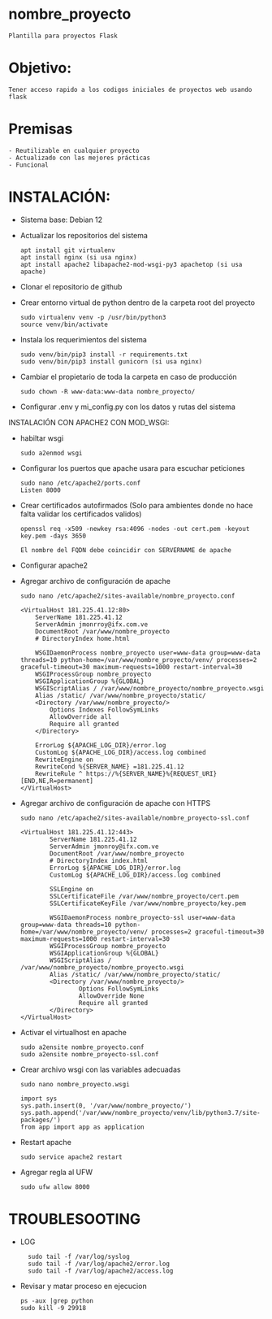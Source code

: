 # nombre_proyecto
    Plantilla para proyectos Flask

# Objetivo:
    Tener acceso rapido a los codigos iniciales de proyectos web usando flask

# Premisas
    - Reutilizable en cualquier proyecto
    - Actualizado con las mejores prácticas
    - Funcional

# INSTALACIÓN:
- Sistema base: Debian 12
- Actualizar los repositorios del sistema

      apt install git virtualenv
      apt install nginx (si usa nginx)
      apt install apache2 libapache2-mod-wsgi-py3 apachetop (si usa apache)

- Clonar el repositorio de github
- Crear entorno virtual de python dentro de la carpeta root del proyecto

      sudo virtualenv venv -p /usr/bin/python3
      source venv/bin/activate

- Instala los requerimientos del sistema

      sudo venv/bin/pip3 install -r requirements.txt
      sudo venv/bin/pip3 install gunicorn (si usa nginx)

- Cambiar el propietario de toda la carpeta en caso de producción

      sudo chown -R www-data:www-data nombre_proyecto/

- Configurar .env y mi_config.py con los datos y rutas del sistema


INSTALACIÓN CON APACHE2 CON MOD_WSGI:

- habiltar wsgi

      sudo a2enmod wsgi

- Configurar los puertos que apache usara para escuchar peticiones

      sudo nano /etc/apache2/ports.conf
      Listen 8000

- Crear certificados autofirmados (Solo para ambientes donde no hace falta validar los certificados validos)

      openssl req -x509 -newkey rsa:4096 -nodes -out cert.pem -keyout key.pem -days 3650

      El nombre del FQDN debe coincidir con SERVERNAME de apache

- Configurar apache2
- Agregar archivo de configuración de apache
 
      sudo nano /etc/apache2/sites-available/nombre_proyecto.conf

      <VirtualHost 181.225.41.12:80>
          ServerName 181.225.41.12
          ServerAdmin jmonrroy@ifx.com.ve
          DocumentRoot /var/www/nombre_proyecto
          # DirectoryIndex home.html

          WSGIDaemonProcess nombre_proyecto user=www-data group=www-data threads=10 python-home=/var/www/nombre_proyecto/venv/ processes=2 graceful-timeout=30 maximum-requests=1000 restart-interval=30
          WSGIProcessGroup nombre_proyecto
          WSGIApplicationGroup %{GLOBAL}
          WSGIScriptAlias / /var/www/nombre_proyecto/nombre_proyecto.wsgi
          Alias /static/ /var/www/nombre_proyecto/static/
          <Directory /var/www/nombre_proyecto/>
              Options Indexes FollowSymLinks
              AllowOverride all
              Require all granted
          </Directory>

          ErrorLog ${APACHE_LOG_DIR}/error.log
          CustomLog ${APACHE_LOG_DIR}/access.log combined
          RewriteEngine on
          RewriteCond %{SERVER_NAME} =181.225.41.12
          RewriteRule ^ https://%{SERVER_NAME}%{REQUEST_URI} [END,NE,R=permanent]
      </VirtualHost>


- Agregar archivo de configuración de apache con HTTPS

      sudo nano /etc/apache2/sites-available/nombre_proyecto-ssl.conf

      <VirtualHost 181.225.41.12:443>
              ServerName 181.225.41.12
              ServerAdmin jmonroy@ifx.com.ve
              DocumentRoot /var/www/nombre_proyecto
              # DirectoryIndex index.html
              ErrorLog ${APACHE_LOG_DIR}/error.log
              CustomLog ${APACHE_LOG_DIR}/access.log combined

              SSLEngine on
              SSLCertificateFile /var/www/nombre_proyecto/cert.pem
              SSLCertificateKeyFile /var/www/nombre_proyecto/key.pem

              WSGIDaemonProcess nombre_proyecto-ssl user=www-data group=www-data threads=10 python-home=/var/www/nombre_proyecto/venv/ processes=2 graceful-timeout=30 maximum-requests=1000 restart-interval=30
              WSGIProcessGroup nombre_proyecto
              WSGIApplicationGroup %{GLOBAL}
              WSGIScriptAlias / /var/www/nombre_proyecto/nombre_proyecto.wsgi
              Alias /static/ /var/www/nombre_proyecto/static/
              <Directory /var/www/nombre_proyecto/>
                      Options FollowSymLinks
                      AllowOverride None
                      Require all granted
              </Directory>
      </VirtualHost>

- Activar el virtualhost en apache

      sudo a2ensite nombre_proyecto.conf
      sudo a2ensite nombre_proyecto-ssl.conf
 

- Crear archivo wsgi con las variables adecuadas
      
      sudo nano nombre_proyecto.wsgi

      import sys
      sys.path.insert(0, '/var/www/nombre_proyecto/')
      sys.path.append('/var/www/nombre_proyecto/venv/lib/python3.7/site-packages/')
      from app import app as application

- Restart apache

      sudo service apache2 restart

- Agregar regla al UFW

      sudo ufw allow 8000

# TROUBLESOOTING

- LOG
 
        sudo tail -f /var/log/syslog
        sudo tail -f /var/log/apache2/error.log
        sudo tail -f /var/log/apache2/access.log

- Revisar y matar proceso en ejecucion

      ps -aux |grep python
      sudo kill -9 29918

